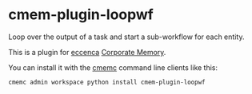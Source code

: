 # cmem-plugin-loopwf

Loop over the output of a task and start a sub-workflow for each entity.

This is a plugin for [eccenca](https://eccenca.com) [Corporate Memory](https://documentation.eccenca.com).

You can install it with the [cmemc](https://eccenca.com/go/cmemc) command line
clients like this:

```
cmemc admin workspace python install cmem-plugin-loopwf
```

